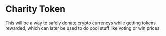 # Charity Token

This will be a way to safely donate crypto currencys while getting tokens rewarded, which can later be used to do cool stuff like voting or win prices.
